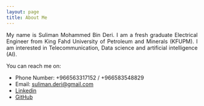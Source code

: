 ```yaml
---
layout: page
title: About Me
---
```


<p align="justify">My name is Suliman Mohammed Bin Deri. I am a fresh graduate Electrical Engineer from King Fahd University of Petroleum and Minerals (KFUPM). I am interested in Telecommunication, Data science and artificial intelligence (AI).</p>

You can reach me on:

* Phone Number: +966563317152 / +966583548829
* Email: suliman.deri@gmail.com
* [Linkedin](http://www.linkedin.com/in/suliman-bin-deri-319702131)
* [GitHub](https://www.github.com/SulimanMD)


